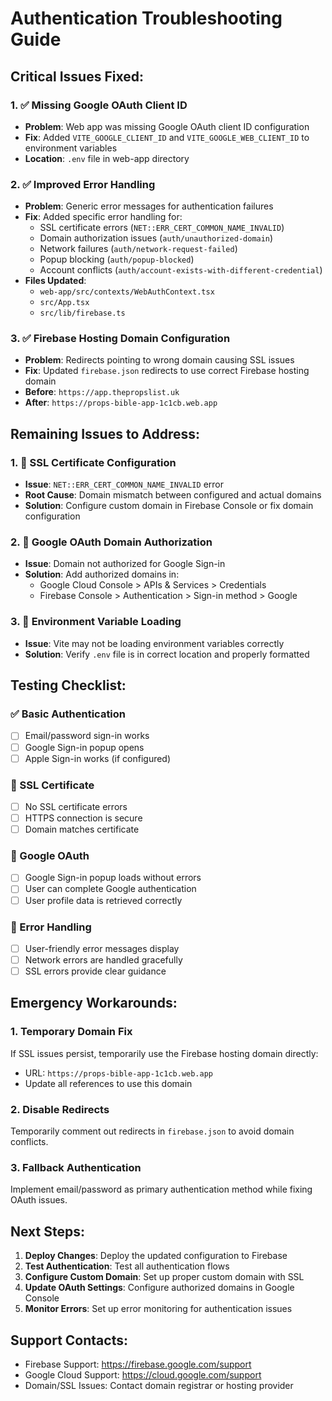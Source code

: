 # Authentication Troubleshooting Guide

## Critical Issues Fixed:

### 1. ✅ Missing Google OAuth Client ID
- **Problem**: Web app was missing Google OAuth client ID configuration
- **Fix**: Added `VITE_GOOGLE_CLIENT_ID` and `VITE_GOOGLE_WEB_CLIENT_ID` to environment variables
- **Location**: `.env` file in web-app directory

### 2. ✅ Improved Error Handling
- **Problem**: Generic error messages for authentication failures
- **Fix**: Added specific error handling for:
  - SSL certificate errors (`NET::ERR_CERT_COMMON_NAME_INVALID`)
  - Domain authorization issues (`auth/unauthorized-domain`)
  - Network failures (`auth/network-request-failed`)
  - Popup blocking (`auth/popup-blocked`)
  - Account conflicts (`auth/account-exists-with-different-credential`)
- **Files Updated**:
  - `web-app/src/contexts/WebAuthContext.tsx`
  - `src/App.tsx`
  - `src/lib/firebase.ts`

### 3. ✅ Firebase Hosting Domain Configuration
- **Problem**: Redirects pointing to wrong domain causing SSL issues
- **Fix**: Updated `firebase.json` redirects to use correct Firebase hosting domain
- **Before**: `https://app.thepropslist.uk`
- **After**: `https://props-bible-app-1c1cb.web.app`

## Remaining Issues to Address:

### 1. 🔴 SSL Certificate Configuration
- **Issue**: `NET::ERR_CERT_COMMON_NAME_INVALID` error
- **Root Cause**: Domain mismatch between configured and actual domains
- **Solution**: Configure custom domain in Firebase Console or fix domain configuration

### 2. 🔴 Google OAuth Domain Authorization
- **Issue**: Domain not authorized for Google Sign-in
- **Solution**: Add authorized domains in:
  - Google Cloud Console > APIs & Services > Credentials
  - Firebase Console > Authentication > Sign-in method > Google

### 3. 🔴 Environment Variable Loading
- **Issue**: Vite may not be loading environment variables correctly
- **Solution**: Verify `.env` file is in correct location and properly formatted

## Testing Checklist:

### ✅ Basic Authentication
- [ ] Email/password sign-in works
- [ ] Google Sign-in popup opens
- [ ] Apple Sign-in works (if configured)

### 🔴 SSL Certificate
- [ ] No SSL certificate errors
- [ ] HTTPS connection is secure
- [ ] Domain matches certificate

### 🔴 Google OAuth
- [ ] Google Sign-in popup loads without errors
- [ ] User can complete Google authentication
- [ ] User profile data is retrieved correctly

### 🔴 Error Handling
- [ ] User-friendly error messages display
- [ ] Network errors are handled gracefully
- [ ] SSL errors provide clear guidance

## Emergency Workarounds:

### 1. Temporary Domain Fix
If SSL issues persist, temporarily use the Firebase hosting domain directly:
- URL: `https://props-bible-app-1c1cb.web.app`
- Update all references to use this domain

### 2. Disable Redirects
Temporarily comment out redirects in `firebase.json` to avoid domain conflicts.

### 3. Fallback Authentication
Implement email/password as primary authentication method while fixing OAuth issues.

## Next Steps:

1. **Deploy Changes**: Deploy the updated configuration to Firebase
2. **Test Authentication**: Test all authentication flows
3. **Configure Custom Domain**: Set up proper custom domain with SSL
4. **Update OAuth Settings**: Configure authorized domains in Google Console
5. **Monitor Errors**: Set up error monitoring for authentication issues

## Support Contacts:
- Firebase Support: https://firebase.google.com/support
- Google Cloud Support: https://cloud.google.com/support
- Domain/SSL Issues: Contact domain registrar or hosting provider
